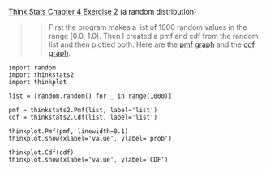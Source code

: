 [Think Stats Chapter 4 Exercise 2](http://greenteapress.com/thinkstats2/html/thinkstats2005.html#toc41) (a random distribution)

>> First the program makes a list of 1000 random values in the range [0.0, 1.0). Then I created a pmf and cdf from the random list and then plotted both. Here are the [pmf graph](fig4.1.png) and the [cdf graph](fig4.2.png).
```
import random
import thinkstats2
import thinkplot

list = [random.random() for _ in range(1000)]

pmf = thinkstats2.Pmf(list, label='list')
cdf = thinkstats2.Cdf(list, label='list')

thinkplot.Pmf(pmf, linewidth=0.1)
thinkplot.show(xlabel='value', ylabel='prob')

thinkplot.Cdf(cdf)
thinkplot.show(xlabel='value', ylabel='CDF')
```
